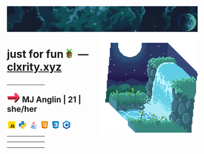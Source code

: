 <div id='main'>
	<div id='top-images'>
		<span>
			<img src='./images/clxrity_banner.png' />
			<img src='./images/clxrity_fountain.gif' align='right' />
		</span>
	</div>
	<h1>
		<span>
			just for fun <img src='./images/potted_plant.gif' width='25px' height='25px' /> — <a href='https://clxrity.xyz' target='_blank'>clxrity.xyz</a>
		</span>
	</h1>
	<div id='info'>
		<span>
			<h2>
				<hr width='100px' />
				<span>
					<img src='./images/arrow-right.gif' width='35px' height='25px' />
					MJ Anglin | 21 | she/her
				</span>
			</h2>
		</span>
	</div>
	<div id='code-icons'>
		<span>
			<img src='./images/icons/javascript.png' width='25px' height='25px' />
			<img src='./images/icons/python.png' width='25px' height='25px' />
			<img src='./images/icons/java.png' width='25px' height='25px' />
			<img src='./images/icons/html.png' width='25px' height='25px' />
			<img src='./images/icons/css.png' width='25px' height='25px' />
			<img src='./images/icons/cpp.png' width='25px' height='25px' />
		</span>
	</div>
	<div id='end'>
		<hr width='100px' />
		<hr width='100px' />
		<hr width='100px' />
	</div>
</div>
